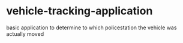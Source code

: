 # vehicle-tracking-application
basic application to determine to which policestation the vehicle was actually moved
